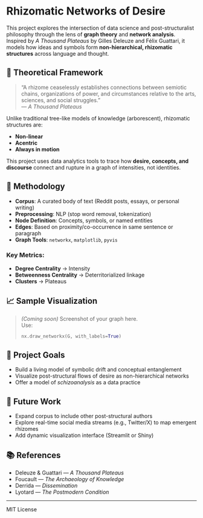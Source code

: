 # Rhizomatic Networks of Desire

This project explores the intersection of data science and post-structuralist philosophy through the lens of **graph theory** and **network analysis**. Inspired by *A Thousand Plateaus* by Gilles Deleuze and Félix Guattari, it models how ideas and symbols form **non-hierarchical, rhizomatic structures** across language and thought.

## 🧠 Theoretical Framework

> “A rhizome ceaselessly establishes connections between semiotic chains, organizations of power, and circumstances relative to the arts, sciences, and social struggles.”  
> — *A Thousand Plateaus*

Unlike traditional tree-like models of knowledge (arborescent), rhizomatic structures are:
- **Non-linear**
- **Acentric**
- **Always in motion**

This project uses data analytics tools to trace how **desire, concepts, and discourse** connect and rupture in a graph of intensities, not identities.

## 🧰 Methodology

- **Corpus**: A curated body of text (Reddit posts, essays, or personal writing)
- **Preprocessing**: NLP (stop word removal, tokenization)
- **Node Definition**: Concepts, symbols, or named entities
- **Edges**: Based on proximity/co-occurrence in same sentence or paragraph
- **Graph Tools**: `networkx`, `matplotlib`, `pyvis`

### Key Metrics:
- **Degree Centrality** → Intensity
- **Betweenness Centrality** → Deterritorialized linkage
- **Clusters** → Plateaus

## 📈 Sample Visualization

> *(Coming soon)* Screenshot of your graph here.  
> Use:  
> ```python  
> nx.draw_networkx(G, with_labels=True)  
> ```

## 📌 Project Goals

- Build a living model of symbolic drift and conceptual entanglement
- Visualize post-structural flows of desire as non-hierarchical networks
- Offer a model of *schizoanalysis* as a data practice

## 🔮 Future Work

- Expand corpus to include other post-structural authors
- Explore real-time social media streams (e.g., Twitter/X) to map emergent rhizomes
- Add dynamic visualization interface (Streamlit or Shiny)

## 📚 References

- Deleuze & Guattari — *A Thousand Plateaus*
- Foucault — *The Archaeology of Knowledge*
- Derrida — *Dissemination*
- Lyotard — *The Postmodern Condition*

---
MIT License
